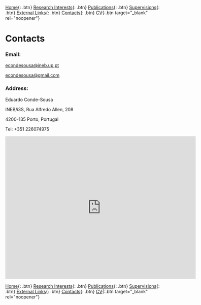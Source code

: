 [Home](https://econdesousa.github.io){: .btn}
[Research Interests](https://econdesousa.github.io/ResearchInterests){: .btn}
[Publications](https://econdesousa.github.io/Publications){: .btn}
[Supervisions](https://econdesousa.github.io/Supervision){: .btn}
[External Links](https://econdesousa.github.io/Links){: .btn}
[Contacts](https://econdesousa.github.io/Contacts){: .btn}
[CV](assets/CurriculumVitaeECS.pdf){:.btn target="_blank" rel="noopener"}

# Contacts


### Email:

<a href="mailto:econdesousa@ineb.up.pt">econdesousa@ineb.up.pt</a>

<a href="mailto:econdesousa@gmail.com">econdesousa@gmail.com</a>

### Address:

Eduardo Conde-Sousa

INEB/i3S, Rua Alfredo Allen, 208

4200-135 Porto, Portugal

Tel: +351 226074975



<center>
	<iframe src="https://www.google.com/maps/embed?pb=!1m18!1m12!1m3!1d3003.1154576514646!2d-8.605297284580788!3d41.1756488792842!2m3!1f0!2f0!3f0!3m2!1i1024!2i768!4f13.1!3m3!1m2!1s0xd2464463903e3e9%3A0xd381720978183577!2zaTNTIC0gSW5zdGl0dXRvIGRlIEludmVzdGlnYcOnw6NvIGUgSW5vdmHDp8OjbyBlbSBTYcO6ZGU!5e0!3m2!1spt-PT!2spt!4v1575327327746!5m2!1spt-PT!2spt" width="600" height="450" frameborder="0" style="border:0;" allowfullscreen=""></iframe>
</center>


[Home](https://econdesousa.github.io){: .btn}
[Research Interests](https://econdesousa.github.io/ResearchInterests){: .btn}
[Publications](https://econdesousa.github.io/Publications){: .btn}
[Supervisions](https://econdesousa.github.io/Supervision){: .btn}
[External Links](https://econdesousa.github.io/Links){: .btn}
[Contacts](https://econdesousa.github.io/Contacts){: .btn}
[CV](assets/CurriculumVitaeECS.pdf){:.btn target="_blank" rel="noopener"}



<!-- Global site tag (gtag.js) - Google Analytics -->
<script async src="https://www.googletagmanager.com/gtag/js?id=G-3JWYKYVYDZ"></script>
<script>
  window.dataLayer = window.dataLayer || [];
  function gtag(){dataLayer.push(arguments);}
  gtag('js', new Date());

  gtag('config', 'G-3JWYKYVYDZ');
</script>